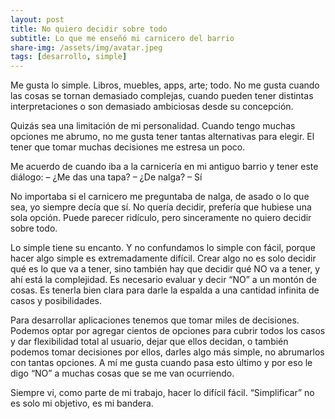 ```yaml
---
layout: post
title: No quiero decidir sobre todo
subtitle: Lo que me enseñó mi carnicero del barrio
share-img: /assets/img/avatar.jpeg
tags: [desarrollo, simple]
---
```


Me gusta lo simple. Libros, muebles, apps, arte; todo. No me gusta cuando las cosas se tornan demasiado complejas, cuando pueden tener distintas interpretaciones o son demasiado ambiciosas desde su concepción.

Quizás sea una limitación de mi personalidad. Cuando tengo muchas opciones me abrumo, no me gusta tener tantas alternativas para elegir. El tener que tomar muchas decisiones me estresa un poco.

Me acuerdo de cuando iba a la carnicería en mi antiguo barrio y tener este diálogo: – ¿Me das una tapa? – ¿De nalga? – Sí

No importaba si el carnicero me preguntaba de nalga, de asado o lo que sea, yo siempre decía que sí. No quería decidir, prefería que hubiese una sola opción. Puede parecer ridículo, pero sinceramente no quiero decidir sobre todo.

Lo simple tiene su encanto. Y no confundamos lo simple con fácil, porque hacer algo simple es extremadamente difícil. Crear algo no es solo decidir qué es lo que va a tener, sino también hay que decidir qué NO va a tener, y ahí está la complejidad. Es necesario evaluar y decir “NO” a un montón de cosas. Es tenerla bien clara para darle la espalda a una cantidad infinita de casos y posibilidades.

Para desarrollar aplicaciones tenemos que tomar miles de decisiones. Podemos optar por agregar cientos de opciones para cubrir todos los casos y dar flexibilidad total al usuario, dejar que ellos decidan, o también podemos tomar decisiones por ellos, darles algo más simple, no abrumarlos con tantas opciones. A mí me gusta cuando pasa esto último y por eso le digo “NO” a muchas cosas que se me van ocurriendo.

Siempre vi, como parte de mi trabajo, hacer lo difícil fácil. “Simplificar” no es solo mi objetivo, es mi bandera.
